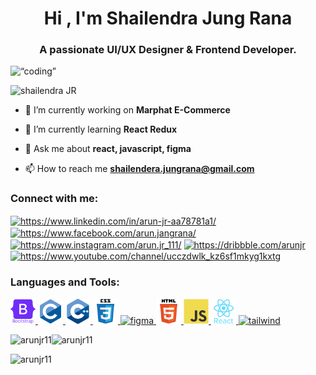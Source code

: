 
<h1 align="center">Hi , I'm Shailendra Jung Rana</h1>
<h3 align="center">A passionate UI/UX Designer & Frontend Developer.</h3>
<img align = “right” alt=“coding” width=“400” src =""/>
<p align="left"> <img src="https://komarev.com/ghpvc/?username=Shailendra-Jung-Rana&label=Profile%20views&color=0e75b6&style=flat" alt="shailendra JR" /> </p>

- 🔭 I’m currently working on **Marphat E-Commerce**

- 🌱 I’m currently learning **React Redux**

- 💬 Ask me about **react, javascript, figma**

- 📫 How to reach me **shailendera.jungrana@gmail.com**

<h3 align="left">Connect with me:</h3>
<p align="left">
<a href="https://www.linkedin.com/in/shailendra-jung-rana-aa78781a1/" target="blank"><img align="center" src="https://raw.githubusercontent.com/rahuldkjain/github-profile-readme-generator/master/src/images/icons/Social/linked-in-alt.svg" alt="https://www.linkedin.com/in/arun-jr-aa78781a1/" height="30" width="40" /></a>
<a href="https://fb.com/https://www.facebook.com/arun.jangrana/" target="blank"><img align="center" src="https://raw.githubusercontent.com/rahuldkjain/github-profile-readme-generator/master/src/images/icons/Social/facebook.svg" alt="https://www.facebook.com/arun.jangrana/" height="30" width="40" /></a>
<a href="https://instagram.com/https://www.instagram.com/arun.jr_111/" target="blank"><img align="center" src="https://raw.githubusercontent.com/rahuldkjain/github-profile-readme-generator/master/src/images/icons/Social/instagram.svg" alt="https://www.instagram.com/arun.jr_111/" height="30" width="40" /></a>
<a href="https://dribbble.com/https://dribbble.com/arunjr" target="blank"><img align="center" src="https://raw.githubusercontent.com/rahuldkjain/github-profile-readme-generator/master/src/images/icons/Social/dribbble.svg" alt="https://dribbble.com/arunjr" height="30" width="40" /></a>
<a href="https://www.youtube.com/c/https://www.youtube.com/channel/ucczdwlk_kz6sf1mkyg1kxtg" target="blank"><img align="center" src="https://raw.githubusercontent.com/rahuldkjain/github-profile-readme-generator/master/src/images/icons/Social/youtube.svg" alt="https://www.youtube.com/channel/ucczdwlk_kz6sf1mkyg1kxtg" height="30" width="40" /></a>
</p>

<h3 align="left">Languages and Tools:</h3>
<p align="left"> <a href="https://getbootstrap.com" target="_blank" rel="noreferrer"> <img src="https://raw.githubusercontent.com/devicons/devicon/master/icons/bootstrap/bootstrap-plain-wordmark.svg" alt="bootstrap" width="40" height="40"/> </a> <a href="https://www.cprogramming.com/" target="_blank" rel="noreferrer"> <img src="https://raw.githubusercontent.com/devicons/devicon/master/icons/c/c-original.svg" alt="c" width="40" height="40"/> </a> <a href="https://www.w3schools.com/cpp/" target="_blank" rel="noreferrer"> <img src="https://raw.githubusercontent.com/devicons/devicon/master/icons/cplusplus/cplusplus-original.svg" alt="cplusplus" width="40" height="40"/> </a> <a href="https://www.w3schools.com/css/" target="_blank" rel="noreferrer"> <img src="https://raw.githubusercontent.com/devicons/devicon/master/icons/css3/css3-original-wordmark.svg" alt="css3" width="40" height="40"/> </a> <a href="https://www.figma.com/" target="_blank" rel="noreferrer"> <img src="https://www.vectorlogo.zone/logos/figma/figma-icon.svg" alt="figma" width="40" height="40"/> </a> <a href="https://www.w3.org/html/" target="_blank" rel="noreferrer"> <img src="https://raw.githubusercontent.com/devicons/devicon/master/icons/html5/html5-original-wordmark.svg" alt="html5" width="40" height="40"/> </a> <a href="https://developer.mozilla.org/en-US/docs/Web/JavaScript" target="_blank" rel="noreferrer"> <img src="https://raw.githubusercontent.com/devicons/devicon/master/icons/javascript/javascript-original.svg" alt="javascript" width="40" height="40"/> </a> <a href="https://reactjs.org/" target="_blank" rel="noreferrer"> <img src="https://raw.githubusercontent.com/devicons/devicon/master/icons/react/react-original-wordmark.svg" alt="react" width="40" height="40"/> </a> <a href="https://tailwindcss.com/" target="_blank" rel="noreferrer"> <img src="https://www.vectorlogo.zone/logos/tailwindcss/tailwindcss-icon.svg" alt="tailwind" width="40" height="40"/> </a> </p>

<p><img align="left" src="https://github-readme-stats.vercel.app/api/top-langs?username=arunjr11&show_icons=true&locale=en&layout=compact" alt="arunjr11" /></p>

<p>&nbsp;<img align="left" src="https://github-readme-stats.vercel.app/api?username=arunjr11&show_icons=true&locale=en" alt="arunjr11" /></p>

<p><img align="left" src="https://github-readme-streak-stats.herokuapp.com/?user=arunjr11&" alt="arunjr11" /></p>
